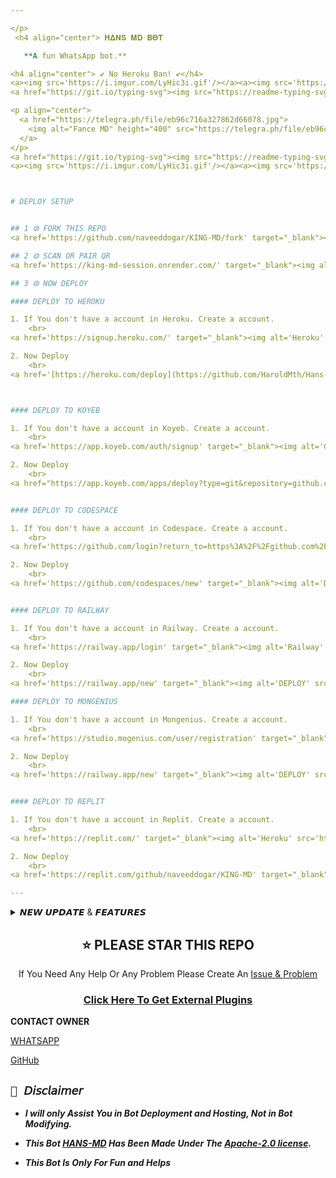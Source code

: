 ```yaml
---  

</p>
 <h4 align="center"> 𝚮𝚫𝚴𝐒 𝚳𝐃 𝚩𝚯𝚻

   **A fun WhatsApp bot.**

<h4 align="center"> ✔️ No Heroku Ban! ✔️</h4>
<a><img src='https://i.imgur.com/LyHic3i.gif'/></a><a><img src='https://i.imgur.com/LyHic3i.gif'/></a>
<a href="https://git.io/typing-svg"><img src="https://readme-typing-svg.demolab.com?font=Fira+Code&pause=1000&random=false&width=435&lines=HANS-MD+BOT+BY+HAROLD+MTH" alt="Typing SVG" /></a>

<p align="center">
  <a href="https://telegra.ph/file/eb96c716a327862d66078.jpg">
    <img alt="Fance MD" height="400" src="https://telegra.ph/file/eb96c716a327862d66078.jpg">
  </a>
</p>
<a href="https://git.io/typing-svg"><img src="https://readme-typing-svg.demolab.com?font=Fira+Code&duration=7000&pause=1000&color=7AF700&random=false&width=435&lines=%F0%9D%99%83%F0%9D%99%96%F0%9D%99%A3%F0%9D%99%A8-%F0%9D%99%88%F0%9D%99%99+%F0%9D%99%88%F0%9D%99%90%F0%9D%99%87%F0%9D%99%8F%F0%9D%99%84%F0%9D%99%81%F0%9D%99%90%F0%9D%99%89%F0%9D%98%BE%F0%9D%99%8F%F0%9D%99%84%F0%9D%99%8A%F0%9D%99%89%F0%9D%98%BC%F0%9D%99%87+%F0%9D%98%BD%F0%9D%99%8A%F0%9D%99%8F;Hans+Md+MULTIFUNCTIONAL+Bot+MD" alt="Typing SVG" /></a>
<a><img src='https://i.imgur.com/LyHic3i.gif'/></a><a><img src='https://i.imgur.com/LyHic3i.gif'/></a>



# DEPLOY SETUP


## 1 ⨷ FORK THIS REPO
<a href='https://github.com/naveeddogar/KING-MD/fork' target="_blank"><img alt='Fork repo' src='https://img.shields.io/badge/Fork This Repo-black?style=for-the-badge&logo=graphql&logoColor=white'/></a>

## 2 ⨷ SCAN OR PAIR QR
<a href='https://king-md-session.onrender.com/' target="_blank"><img alt='scan repo' src='https://img.shields.io/badge/Get Session Id-black?style=for-the-badge&logo=flutter&logoColor=white'/></a>

## 3 ⨷ NOW DEPLOY

#### DEPLOY TO HEROKU 

1. If You don't have a account in Heroku. Create a account.
    <br>
<a href='https://signup.heroku.com/' target="_blank"><img alt='Heroku' src='https://img.shields.io/badge/-Create-black?style=for-the-badge&logo=heroku&logoColor=white'/></a>

2. Now Deploy
    <br>
<a href='[https://heroku.com/deploy](https://github.com/HaroldMth/Hans-Md./)' target="_blank"><img alt='DEPLOY' src='https://img.shields.io/badge/-DEPLOY-black?style=for-the-badge&logo=heroku&logoColor=white'/></a>



#### DEPLOY TO KOYEB

1. If You don't have a account in Koyeb. Create a account.
    <br>
<a href='https://app.koyeb.com/auth/signup' target="_blank"><img alt='Codespaces' src='https://img.shields.io/badge/CREATE-h?color=black&style=for-the-badge&logo=koyeb' width="96.35" height="28"/></a></p>

2. Now Deploy
    <br>
<a href="https://app.koyeb.com/apps/deploy?type=git&repository=github.com/SuhailTechInfo/Suhail-black?style=for-the-badge&logo=koyeb&logoColor=white"></a>


#### DEPLOY TO CODESPACE

1. If You don't have a account in Codespace. Create a account.
    <br>
<a href='https://github.com/login?return_to=https%3A%2F%2Fgithub.com%2Fcodespaces' target="_blank"><img alt='Codespaces' src='https://img.shields.io/badge/CREATE-h?color=black&style=for-the-badge&logo=visualstudiocode' width="96.35" height="28"/></a></p>

2. Now Deploy
    <br>
<a href='https://github.com/codespaces/new' target="_blank"><img alt='DEPLOY' src='https://img.shields.io/badge/DEPLOY -h?color=black&style=for-the-badge&logo=visualstudiocode' width="96.35" height="28"/></a></p>


#### DEPLOY TO RAILWAY

1. If You don't have a account in Railway. Create a account.
    <br>
<a href='https://railway.app/login' target="_blank"><img alt='Railway' src='https://img.shields.io/badge/CREATE-h?color=black&style=for-the-badge&logo=railway' width="96.35" height="28"/></a></p>

2. Now Deploy
    <br>
<a href='https://railway.app/new' target="_blank"><img alt='DEPLOY' src='https://img.shields.io/badge/DEPLOY -h?color=black&style=for-the-badge&logo=railway' width="96.35" height="28"/></a></p>

#### DEPLOY TO MONGENIUS

1. If You don't have a account in Mongenius. Create a account.
    <br>
<a href='https://studio.mogenius.com/user/registration' target="_blank"><img alt='Mongenius' src='https://img.shields.io/badge/CREATE-h?color=black&style=for-the-badge&logo=genius' width="96.35" height="28"/></a></p>

2. Now Deploy
    <br>
<a href='https://railway.app/new' target="_blank"><img alt='DEPLOY' src='https://img.shields.io/badge/DEPLOY -h?color=black&style=for-the-badge&logo=genius' width="96.35" height="28"/></a></p>


#### DEPLOY TO REPLIT

1. If You don't have a account in Replit. Create a account.
    <br>
<a href='https://replit.com/' target="_blank"><img alt='Heroku' src='https://img.shields.io/badge/-Create-black?style=for-the-badge&logo=replit&logoColor=white'/></a>

2. Now Deploy
    <br>
<a href='https://replit.com/github/naveeddogar/KING-MD' target="_blank"><img alt='Heroku' src='https://img.shields.io/badge/-Deploy-black?style=for-the-badge&logo=replit&logoColor=white'/></a>

---
```



 <details close>
<summary>𝙉𝙀𝙒 𝙐𝙋𝘿𝘼𝙏𝙀 & 𝙁𝙀𝘼𝙏𝙐𝙍𝙀𝙎 </summary>

- ***King-Md v1.2.9 Fixing***
- *Fixed `All Ai` Commands*
- *Fixed `Spotify` Command*
- *Fixed `All Anime` Commands*
- *Fixed `Insta,Fb,Tiktok` Commands*
- *Fixed All Not Working Commands, Due To Api*
- *Added My Own Api In Bot https://api.maher-zubair.tech*
- ***King-Md v1.2.9 Released***
- *Added `Pair Code` For Session ID*
- *Added New `Session ID` For Bot*
- *Added New `Qr`*
- *Added Massive Anime*
- *Added 11 AI*
- *Added 18 GFX*
- *Added Twitter Templates On Celebreties*
- *Added `Afk` Cmd*
- *Added `Teddy` Cmd*
- *Fixed `Insta` Cmd*
- *Fixed `Tiktok` Cmd*
- *Fixed `Facebook` Cmd*
- *Changed `Apk` Cmd Style*
- *Changed `Hack` Cmd Style*
- *Changed `Uptime` Cmd Style*
- *Added Some New `Logos` Cmds*
- *Added `Steal` Cmd For Sticker*
- *Added `Islamic` Cmd Wallpaper*
- *Added `Nasa` Cmd To Get Nasa News*
- *Added `Tech` Cmd To Get Tech News*
- *Fixed `Bgm` Cmd Added on/off Case*
- *Fixed `Welcome` Cmd Added Off Case*
- *Fixed `Goodbye` Cmd Added Off Case*
- *Added `Mode` Cmd To Change Bot Mode*
- *Renamed `plugins` Cmd To `Allplugins`*
- *Added `Theme` Cmd To Change Bot Theme*
- *Added `Ip` Cmd For Ip Address Stalking*
- *Added `pp` Cmd To Change/Remove Your Dp*
- *Added `Sticky` Cmd To Download Stickers*
- *Fixed `Antibot` Cmd Added Delete Option*
- *Fixed `Antilink` Cmd Added Delete Option*
- *Fixed `Cpu` Cmd To Get Your Server Info*
- *Added `Poetry` Cmd For Urdu/Hindi Poetry*
- *Added `Gc` Cmd To Get Group Full Details*
- *Added `Github` Cmd To Stalk Github Users*
- *Added `Setprefix` Cmd To Change Bot Prefix*
- *Added `Category` Cmd To Get All Categories*
- *Moved `Media` Category To External PLugins*
- *Added `Antiwords` Cmd To Prevent Bad Words*
- *Added `#` Cmd To Download Someone's Status*
- *Added `Calc` Cmd For Simple MAth Operations*
- *Added `Lyrics` Cmd To Get Lyrics Of Any Song*
- *Added `typing` Cmd To Turn On/Off Auto-Typing*
- *Fixed `Help` Cmd To Get Details About Any Cmd*
- *Added `Spotify` Cmd To Download Spotify Songs*
- *Added `Online` Cmd To Turn On/Off Always-Online*
- *Added `Tempmail` Cmd To Generate Mails/Get Info*
- *Added `Plugin` Cmd To Get All External Plugins*
- *Added `Npm1` Cmd To Get Info About Npm Packages*
- *Added `Reaction` Cmd To Turn On/Off Auto-Reaction*
- *Added `Read` Cmd To Turn On/Off Auto-Read Messages*
- *Added `Stssaver` Cmd To Auto-Download Your Statuses*
- *Added `Stsview` Cmd To Turn On/Off Auto-Status View*
- *Added `Recording` Cmd To Turn On/Off Auto-Recording*
- *Added `Insult` Cmd To Insult Someone By Mention/Reply*
- *Added `Wamod` Cmd To Download Official Moded Whatsapps*
- *Added `Levelup` Cmd To Turn On/Off Auto Levelup-Message*
- *Added `Flirt` Cmd To Flirt With Someone By Mention/Reply*
- *Added `Lines` Cmd To Throw Lines At Someone By Mention/Reply*

</details>



<h2 align="center"> ⭐ PLEASE STAR THIS REPO 
</h2>


<p align="center"> If You Need Any Help Or Any Problem Please Create An <a href="https://github.com/HaroldMth/Hans-MD./issues">Issue & Problem</a></p>

<h3 align="center"> <a href="https://github.com/naveeddogar/KING-MD/tree/main/temp">Click Here To Get External Plugins</a></h3> 

 
**CONTACT OWNER**

[WHATSAPP](https://wa.me/237696900612?text=Hey+Harold+Mth)

[GitHub](https://github.com/HaroldMth)

## ```📜 𝘋𝘪𝘴𝘤𝘭𝘢𝘪𝘮𝘦𝘳```

- ***I will only Assist You in Bot Deployment and Hosting, Not in Bot Modifying.***
- ***This Bot [HANS-MD](https://github.com/HAROLDMTH/HANS-MD.) Has Been Made Under The [Apache-2.0 license](https://github.com/HAROLDMTH/HANS-MD./blob/main/LICENSE).***

- ***This Bot Is Only For Fun and Helps***
